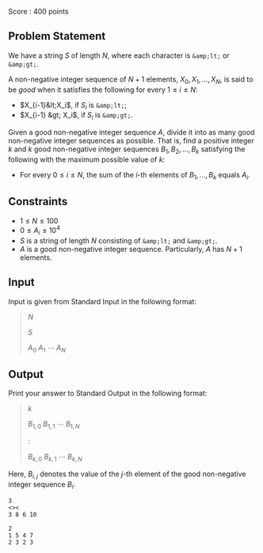 Score : $400$ points

## Problem Statement

We have a string $S$ of length $N$, where each character is `&amp;lt;` or `&amp;gt;`.

A non-negative integer sequence of $N+1$ elements, $X_0,X_1,\ldots,X_N$, is said to be *good* when it satisfies the following for every $1 \leq i \leq N$:

- $X_{i-1}&lt;X_i$, if $S_i$ is `&amp;lt;`;
- $X_{i-1} &gt; X_i$, if $S_i$ is `&amp;gt;`.

Given a good non-negative integer sequence $A$, divide it into as many good non-negative integer sequences as possible.
That is, find a positive integer $k$ and $k$ good non-negative integer sequences $B_1,B_2,\ldots, B_k$ satisfying the following with the maximum possible value of $k$:

- For every $0 \leq i \leq N$, the sum of the $i$-th elements of $B_1,\ldots,B_k$ equals $A_i$.

## Constraints

- $1 \leq N \leq 100$
- $0 \leq A_i \leq 10^4$
- $S$ is a string of length $N$ consisting of `&amp;lt;` and `&amp;gt;`.
- $A$ is a good non-negative integer sequence. Particularly, $A$ has $N+1$ elements.

## Input

Input is given from Standard Input in the following format:

> $N$
> 
> $S$
> 
> $A_0$ $A_1$ $\cdots$ $A_N$

## Output

Print your answer to Standard Output in the following format:

> $k$
> 
> $B_{1,0}$ $B_{1,1}$ $\cdots$ $B_{1,N}$
> 
> $:$
> 
> $B_{k,0}$ $B_{k,1}$ $\cdots$ $B_{k,N}$

Here, $B_{i,j}$ denotes the value of the $j$-th element of the good non-negative integer sequence $B_i$.

```input1
3
<><
3 8 6 10
```

```output1
2
1 5 4 7
2 3 2 3
```